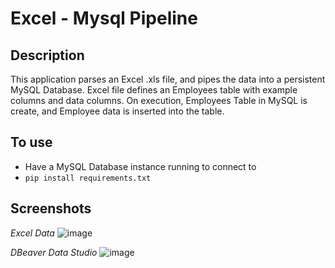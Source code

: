 # Excel - Mysql Pipeline

## Description
This application parses an Excel .xls file, and pipes the data into a persistent MySQL Database. 
Excel file defines an Employees table with example columns and data columns. 
On execution, Employees Table in MySQL is create, and Employee data is inserted into the table.

## To use
* Have a MySQL Database instance running to connect to
* `pip install requirements.txt` 


## Screenshots
*Excel Data*
![image](https://user-images.githubusercontent.com/75641542/112783536-8a14c380-901d-11eb-8a19-fdaad34be5fc.png)

*DBeaver Data Studio*
![image](https://user-images.githubusercontent.com/75641542/112783559-96008580-901d-11eb-9855-6570b41f13aa.png)
